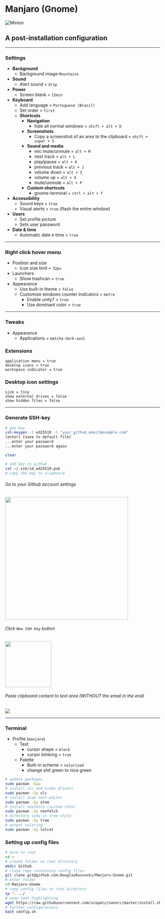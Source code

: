 # Manjaro (Gnome)
![Minion](https://manjaro.org/img/logo.svg)
## A post-installation configuration

---

### Settings
+ **Background**
	- Background image `Mountains`
+ **Sound**
	- Alert sound = `drip`
+ **Power**
	- Screen blank = `15min`
+ **Keyboard**
	- Add language = `Portuguese (Brazil)`
	- Set order = `first`
	+ **Shortcuts**
		+ **Navigation**
			- hide all normal windows = `shift + alt + D`
		+ **Screenshots**
			- Copy a screenshot of an area to the clipboard = `shift + super + S`
		+ **Sound and media**
			- mic mute/unmute = `alt + M`
			- next track = `alt + L`
			- play/pause = `alt + K`
			- previous track = `alt + J`
			- volume down = `alt + I`
			- volume up = `alt + O`
			- mute/unmute = `alt + P`
		+ **Custom shortcuts**
			- gnome-terminal = `ctrl + alt + T`
+ **Accessibility**
	- Sound keys = `true`
	- Visual alerts = `true` (flash the entire window)
+ **Users**
	- Set profile picture
	- Sets user password
+ **Date & time**
	- Automatic date e time = `true`
---

### Right click hover menu
+ Position and size
	- Icon size limit = `32px`
+ Launchers
	- Show trashcan = `true`
+ Appearance
	- Use built-in theme = `false`
	- Customize windows counter indicators = `metro`
		- Enable unity7 = `true`
		- Use dominant color = `true`

---

### Tweaks
+ Appearance
	- Applications = `matcha-dark-azul`


### Extensions
```
application menu = true
desktop icons = true
workspace indicator = true
```

### Desktop icon settings
```
size = tiny
show external drives = false
show hidden files = false
```

---

### Generate SSH-key
```bash
# gen key
ssh-keygen -t ed25519 -C "your_github_email@example.com"
[enter] (save to default file)
...enter your password
...enter your password again

clear

# add key to github
cat ~/.ssh/id_ed25519.pub
# copy the key to clipboard
```
###### Go to your Github account settings
<img src="https://docs.github.com/assets/cb-34573/images/help/settings/userbar-account-settings.png" height="400"/>

###### Click `New SSH key` button
<img src="https://docs.github.com/assets/cb-11964/images/help/settings/ssh-add-ssh-key.png" height="150"/>

###### Paste clipboard content to text area (WITHOUT the email in the end)
<img src="https://docs.github.com/assets/cb-24835/images/help/settings/ssh-key-paste.png"/>


---

### Terminal
+ Profile (`manjaro`)
	+ Text
		- cursor shape = `block`
		- cursor blinking = `true`
	+ Palette
		- Built-in scheme = `solarized`
		- change shit green to nice green

``` bash
# update packages
sudo pacman -Syu
# install vlc and video drivers
sudo pacman -Sy vlc
# install atom text-editor
sudo pacman -Sy atom
# install neofetch (system info)
sudo pacman -Sy neofetch
# directory view in tree-style
sudo pacman -Sy tree
# output coloring
sudo pacman -Sy lolcat
```

### Setting up config files
```bash
# move to root
cd ~
# create folder on root directory
mkdir Github
# clone repo containing config files
git clone git@github.com:DouglasKosvoski/Manjaro-Gnome.git
# enter folder
cd Manjaro-Gnome
# copy config files to root directory
cp *. ../
# nano text highlighting
wget https://raw.githubusercontent.com/scopatz/nanorc/master/install.sh -O- | sh
# further configurations
bash config.sh
```
